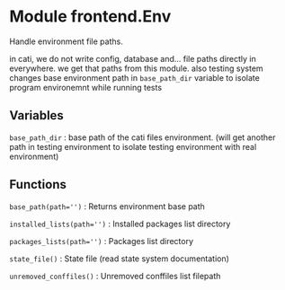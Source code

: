 Module frontend.Env
===================
Handle environment file paths.

in cati, we do not write config, database and... file paths directly in everywhere.
we get that paths from this module.
also testing system changes base environment path in `base_path_dir` variable
to isolate program environemnt while running tests

Variables
---------

    
`base_path_dir`
:   base path of the cati files environment.
    (will get another path in testing environment to isolate testing environment with real environment)

Functions
---------

    
`base_path(path='')`
:   Returns environment base path

    
`installed_lists(path='')`
:   Installed packages list directory

    
`packages_lists(path='')`
:   Packages list directory

    
`state_file()`
:   State file (read state system documentation)

    
`unremoved_conffiles()`
:   Unremoved conffiles list filepath